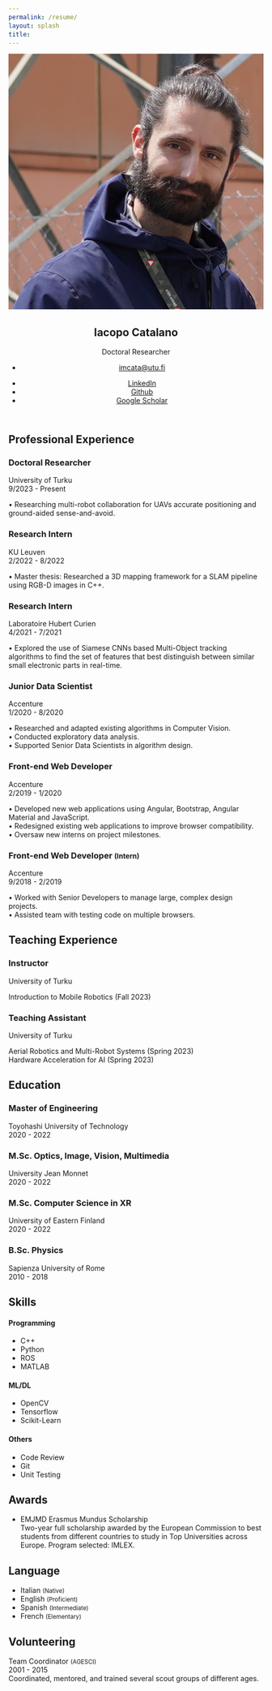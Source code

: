 ```yaml
---
permalink: /resume/
layout: splash
title:
---
```


<title>Resume | Iacopo Catalano</title>

<!-- Meta -->
<meta charset="utf-8">
<meta http-equiv="X-UA-Compatible" content="IE=edge">
<meta name="viewport" content="width=device-width, initial-scale=1.0">
<meta name="description" content="Responsive Resume Template">
<meta name="author" content="Xiaoying Riley at 3rd Wave Media">    
<link rel="shortcut icon" href="favicon.ico"> 

<!-- Academicons -->
<link rel="stylesheet" href="https://cdn.jsdelivr.net/gh/jpswalsh/academicons@1/css/academicons.min.css">

<!-- Theme CSS -->  
<link id="theme-style" rel="stylesheet" href="../assets/css/resume.css">

<article class="resume-wrapper text-center position-relative">
    <div class="resume-wrapper-inner mx-auto text-start bg-white shadow-lg">
        <header class="resume-header pt-4 pt-md-0">
            <div class="row">
                <div class="col-block col-md-auto resume-picture-holder text-center text-md-start">
                    <img class="picture" src="../assets/images/profile.png" alt="">
                </div><!--//col-->
                <div class="col">
                    <div class="row p-4 justify-content-center justify-content-md-between">
                        <div class="primary-info col-auto">
                            <h1 class="name mt-0 mb-1 text-white text-uppercase text-uppercase">Iacopo Catalano</h1>
                            <div class="title mb-3">Doctoral Researcher</div>
                            <ul class="list-unstyled">
                                <li class="mb-2"><a class="text-link" href="mailto:imcata@utu.fi"><i class="far fa-envelope fa-fw me-2" data-fa-transform="grow-3"></i>imcata@utu.fi</a></li>
                            </ul>
                        </div><!--//primary-info-->
                        <div class="secondary-info col-auto mt-2">
                            <ul class="resume-social list-unstyled">
                                <li class="mb-3">
                                    <a class="text-link" href="https://www.linkedin.com/in/iacopocatalano"><span class="fa-container text-center me-2"><i class="fab fa-linkedin-in fa-fw"></i></span>LinkedIn</a>
                                </li>
                                <li class="mb-3">
                                    <a class="text-link" href="https://github.com/iacopomc"><span class="fa-container text-center me-2"><i class="fab fa-github-alt fa-fw"></i></span>Github</a>
                                </li>
                                <li class="mb-3">
                                    <a class="text-link" href="https://scholar.google.com/citations?user=VnPwRvkAAAAJ&hl=en">
                                        <span class="fa-container text-center me-2"><i class="ai ai-google-scholar ai-fw"></i></span>Google Scholar
                                        </a>
                                </li>
                            </ul>
                        </div><!--//secondary-info-->
                    </div><!--//row-->
                </div><!--//col-->
            </div><!--//row-->
        </header>
        <div class="resume-body p-5">
            <!--<section class="resume-section summary-section mb-4">
                <h2 class="resume-section-title text-uppercase font-weight-bold pb-3 mb-3">Career Summary</h2>
                <div class="resume-section-content">
                    <p class="mb-0">Summarise your career here. <a class="text-reset text-link" href="https://themes.3rdwavemedia.com/resources/sketch-template/pillar-sketch-sketch-resume-template-for-developers/" target="_blank">You can make a PDF version of your resume using our free Sketch template here</a>. Aenean commodo ligula eget dolor aenean massa. Cum sociis natoque penatibus et magnis dis parturient montes, nascetur ridiculus mus. Donec quam felis, ultricies nec, pellentesque eu. Lorem ipsum dolor sit amet, consectetuer adipiscing elit. Aenean commodo ligula eget dolor. Aenean massa. Cum sociis natoque penatibus et magnis dis parturient montes, nascetur ridiculus mus. Donec quam felis, ultricies nec, pellentesque eu, pretium quis, sem. Nulla consequat massa quis enim. Donec pede justo, fringilla vel, aliquet nec, vulputate eget. Lorem ipsum dolor sit amet, consectetuer adipiscing elit.</p>
                </div>
            </section>//summary-section-->
            <div class="row">
                <div class="col-lg-9">
                    <section class="resume-section experience-section mb-4">
                        <h2 class="resume-section-title text-uppercase font-weight-bold pb-3 mb-3">Professional Experience</h2>
                        <div class="resume-section-content">
                            <div class="resume-timeline position-relative">
                                <article class="resume-timeline-item position-relative">
                                    <div class="resume-timeline-item-header mb-2">
                                        <div class="d-flex flex-column flex-md-row">
                                            <h3 class="resume-position-title font-weight-bold mb-1">Doctoral Researcher</h3>
                                            <div class="resume-company-name ms-auto">University of Turku</div>
                                        </div><!--//row-->
                                        <div class="resume-position-time">9/2023 - Present</div>
                                    </div><!--//resume-timeline-item-header-->
                                    <div class="resume-timeline-item-desc">
                                        <p>&#x2022; Researching multi-robot collaboration for UAVs accurate positioning and ground-aided sense-and-avoid.</p>
                                        <!-- <ul>
                                            <li>Lorem ipsum dolor sit amet, 80% consectetuer adipiscing elit.</li>
                                            <li>At vero eos et accusamus et iusto odio dignissimos.</li>
                                            <li>Blanditiis praesentium voluptatum deleniti atque corrupti.</li>
                                            <li>Maecenas tempus tellus eget.</li>
                                        </ul>
                                        <h4 class="resume-timeline-item-desc-heading font-weight-bold">Technologies used:</h4>
                                        <ul class="list-inline">
                                            <li class="list-inline-item"><span class="badge bg-secondary badge-pill">Angular</span></li>
                                            <li class="list-inline-item"><span class="badge bg-secondary badge-pill">Python</span></li>
                                            <li class="list-inline-item"><span class="badge bg-secondary badge-pill">jQuery</span></li>
                                            <li class="list-inline-item"><span class="badge bg-secondary badge-pill">Webpack</span></li>
                                            <li class="list-inline-item"><span class="badge bg-secondary badge-pill">HTML/SASS</span></li>
                                            <li class="list-inline-item"><span class="badge bg-secondary badge-pill">PostgresSQL</span></li>
                                        </ul> -->
                                    </div><!--//resume-timeline-item-desc-->
                                </article><!--//resume-timeline-item-->
                                <article class="resume-timeline-item position-relative">
                                    <div class="resume-timeline-item-header mb-2">
                                        <div class="d-flex flex-column flex-md-row">
                                            <h3 class="resume-position-title font-weight-bold mb-1">Research Intern</h3>
                                            <div class="resume-company-name ms-auto">KU Leuven</div>
                                        </div><!--//row-->
                                        <div class="resume-position-time">2/2022 - 8/2022</div>
                                    </div><!--//resume-timeline-item-header-->
                                    <div class="resume-timeline-item-desc">
                                        <p>&#x2022; Master thesis: Researched a 3D mapping framework for a SLAM pipeline using RGB-D images in C++.
                                        </p>
                                    </div><!--//resume-timeline-item-desc-->
                                </article><!--//resume-timeline-item-->
                                <article class="resume-timeline-item position-relative">
                                    <div class="resume-timeline-item-header mb-2">
                                        <div class="d-flex flex-column flex-md-row">
                                            <h3 class="resume-position-title font-weight-bold mb-1">Research Intern</h3>
                                            <div class="resume-company-name ms-auto">Laboratoire Hubert Curien</div>
                                        </div><!--//row-->
                                        <div class="resume-position-time">4/2021 - 7/2021</div>
                                    </div><!--//resume-timeline-item-header-->
                                    <div class="resume-timeline-item-desc">
                                        <p>&#x2022; Explored the use of Siamese CNNs based Multi-Object tracking algorithms to find the set of features that best distinguish between similar small electronic parts in real-time.</p>
                                    </div><!--//resume-timeline-item-desc-->
                                </article><!--//resume-timeline-item-->
                                <article class="resume-timeline-item position-relative">
                                    <div class="resume-timeline-item-header mb-2">
                                        <div class="d-flex flex-column flex-md-row">
                                            <h3 class="resume-position-title font-weight-bold mb-1">Junior Data Scientist</h3>
                                            <div class="resume-company-name ms-auto">Accenture</div>
                                        </div><!--//row-->
                                        <div class="resume-position-time">1/2020 - 8/2020</div>
                                    </div><!--//resume-timeline-item-header-->
                                    <div class="resume-timeline-item-desc">
                                        <p>&#x2022; Researched and adapted existing algorithms in Computer Vision.
                                        <br>
                                        &#x2022; Conducted exploratory data analysis.
                                        <br>
                                        &#x2022; Supported Senior Data Scientists in algorithm design.</p>
                                    </div><!--//resume-timeline-item-desc-->
                                </article><!--//resume-timeline-item-->
                                <article class="resume-timeline-item position-relative">
                                    <div class="resume-timeline-item-header mb-2">
                                        <div class="d-flex flex-column flex-md-row">
                                            <h3 class="resume-position-title font-weight-bold mb-1">Front-end Web Developer</h3>
                                            <div class="resume-company-name ms-auto">Accenture</div>
                                        </div><!--//row-->
                                        <div class="resume-position-time">2/2019 - 1/2020</div>
                                    </div><!--//resume-timeline-item-header-->
                                    <div class="resume-timeline-item-desc">
                                        <p>&#x2022; Developed new web applications using Angular, Bootstrap, Angular Material and JavaScript.
                                        <br>
                                        &#x2022; Redesigned existing web applications to improve browser compatibility.
                                        <br>
                                        &#x2022; Oversaw new interns on project milestones.</p>
                                    </div><!--//resume-timeline-item-desc-->
                                </article><!--//resume-timeline-item-->
                                <article class="resume-timeline-item position-relative">
                                    <div class="resume-timeline-item-header mb-2">
                                        <div class="d-flex flex-column flex-md-row">
                                            <h3 class="resume-position-title font-weight-bold mb-1">Front-end Web Developer <small class="text-muted">(Intern)</small></h3>
                                            <div class="resume-company-name ms-auto">Accenture</div>
                                        </div><!--//row-->
                                        <div class="resume-position-time">9/2018 - 2/2019</div>
                                    </div><!--//resume-timeline-item-header-->
                                    <div class="resume-timeline-item-desc">
                                        <p>&#x2022; Worked with Senior Developers to manage large, complex design projects.
                                        <br>
                                        &#x2022; Assisted team with testing code on multiple browsers.</p>
                                    </div><!--//resume-timeline-item-desc-->
                                </article><!--//resume-timeline-item-->
                            </div><!--//resume-timeline-->
                        </div>
                    </section><!--//experience-section-->
                    <section class="resume-section experience-section mb-4">
                        <h2 class="resume-section-title text-uppercase font-weight-bold pb-3 mb-3">Teaching Experience</h2>
                        <div class="resume-section-content">
                            <div class="resume-timeline position-relative">
                                <article class="resume-timeline-item position-relative">
                                    <div class="resume-timeline-item-header mb-2">
                                        <div class="d-flex flex-column flex-md-row">
                                            <h3 class="resume-position-title font-weight-bold mb-1">Instructor</h3>
                                            <div class="resume-company-name ms-auto">University of Turku</div>
                                        </div><!--//row-->
                                    </div><!--//resume-timeline-item-header-->
                                    <div class="resume-timeline-item-desc">
                                        <p>Introduction to Mobile Robotics <span class="resume-position-time">(Fall 2023)</span>
                                        </p>
                                    </div><!--//resume-timeline-item-desc-->
                                </article><!--//resume-timeline-item-->
                                <article class="resume-timeline-item position-relative">
                                    <div class="resume-timeline-item-header mb-2">
                                        <div class="d-flex flex-column flex-md-row">
                                            <h3 class="resume-position-title font-weight-bold mb-1">Teaching Assistant</h3>
                                            <div class="resume-company-name ms-auto">University of Turku</div>
                                        </div><!--//row-->
                                    </div><!--//resume-timeline-item-header-->
                                    <div class="resume-timeline-item-desc">
                                        <p>Aerial Robotics and Multi-Robot Systems <span class="resume-position-time">(Spring 2023)</span>
                                        <br>
                                        Hardware Acceleration for AI <span class="resume-position-time">(Spring 2023)</span>
                                        </p>
                                    </div><!--//resume-timeline-item-desc-->
                                </article><!--//resume-timeline-item-->
                            </div><!--//resume-timeline-->
                        </div>
                    </section><!--//teaching-section-->
                    <section class="resume-section experience-section mb-4">
                        <h2 class="resume-section-title text-uppercase font-weight-bold pb-3 mb-3">Education</h2>
                        <div class="resume-section-content">
                            <div class="resume-timeline position-relative">
                                <article class="resume-timeline-item position-relative"> 
                                    <div class="resume-timeline-item-header mb-2">
                                        <div class="d-flex flex-column flex-md-row">
                                            <h3 class="resume-position-title font-weight-bold mb-1">Master of Engineering</h3>
                                            <div class="resume-company-name ms-auto">Toyohashi University of Technology</div>
                                        </div><!--//row-->
                                        <div class="resume-position-time">2020 - 2022</div>
                                    </div><!--//resume-timeline-item-header-->
                                </article><!--//resume-timeline-item-->
                                <article class="resume-timeline-item position-relative">
                                    <div class="resume-timeline-item-header mb-2">
                                        <div class="d-flex flex-column flex-md-row">
                                            <h3 class="resume-position-title font-weight-bold mb-1">M.Sc. Optics, Image, Vision, Multimedia</h3>
                                            <div class="resume-company-name ms-auto">University Jean Monnet</div>
                                        </div><!--//row-->
                                        <div class="resume-position-time">2020 - 2022</div>
                                    </div><!--//resume-timeline-item-header-->
                                </article><!--//resume-timeline-item-->
                                <article class="resume-timeline-item position-relative">
                                    <div class="resume-timeline-item-header mb-2">
                                        <div class="d-flex flex-column flex-md-row">
                                            <h3 class="resume-position-title font-weight-bold mb-1">M.Sc. Computer Science in XR</h3>
                                            <div class="resume-company-name ms-auto">University of Eastern Finland</div>
                                        </div><!--//row-->
                                        <div class="resume-position-time">2020 - 2022</div>
                                    </div><!--//resume-timeline-item-header-->
                                </article><!--//resume-timeline-item-->
                                <article class="resume-timeline-item position-relative">
                                    <div class="resume-timeline-item-header mb-2">
                                        <div class="d-flex flex-column flex-md-row">
                                            <h3 class="resume-position-title font-weight-bold mb-1">B.Sc. Physics</h3>
                                            <div class="resume-company-name ms-auto">Sapienza University of Rome</div>
                                        </div><!--//row-->
                                        <div class="resume-position-time">2010 - 2018</div>
                                    </div><!--//resume-timeline-item-header-->
                                </article><!--//resume-timeline-item-->
                            </div><!--//resume-timeline-->
                        </div>
                    </section><!--//education-section-->
                </div>
                <div class="col-lg-3">
                    <section class="resume-section skills-section mb-4">
                        <h2 class="resume-section-title text-uppercase font-weight-bold pb-3 mb-3">Skills</h2>
                        <div class="resume-section-content">
                            <div class="resume-skill-item">
                                <h4 class="resume-skills-cat font-weight-bold">Programming</h4>
                                <ul class="list-unstyled mb-4">
                                    <li class="mb-2">
                                        <div class="resume-skill-name">C++</div>
                                        <div class="progress resume-progress">
                                            <div class="progress-bar theme-progress-bar-dark" role="progressbar" style="width: 80%" aria-valuenow="25" aria-valuemin="0" aria-valuemax="100"></div>
                                        </div>
                                    </li>
                                    <li class="mb-2">
                                        <div class="resume-skill-name">Python</div>
                                        <div class="progress resume-progress">
                                            <div class="progress-bar theme-progress-bar-dark" role="progressbar" style="width: 75%" aria-valuenow="25" aria-valuemin="0" aria-valuemax="100"></div>
                                        </div>
                                    </li>
                                    <li class="mb-2">
                                        <div class="resume-skill-name">ROS</div>
                                        <div class="progress resume-progress">
                                            <div class="progress-bar theme-progress-bar-dark" role="progressbar" style="width: 80%" aria-valuenow="25" aria-valuemin="0" aria-valuemax="100"></div>
                                        </div>
                                    </li>
                                    <li class="mb-2">
                                        <div class="resume-skill-name">MATLAB</div>
                                        <div class="progress resume-progress">
                                            <div class="progress-bar theme-progress-bar-dark" role="progressbar" style="width: 52%" aria-valuenow="25" aria-valuemin="0" aria-valuemax="100"></div>
                                        </div>
                                    </li>
                                </ul>
                            </div><!--//resume-skill-item-->
                            <div class="resume-skill-item">
                                <h4 class="resume-skills-cat font-weight-bold">ML/DL</h4>
                                <ul class="list-unstyled">
                                    <li class="mb-2">
                                        <div class="resume-skill-name">OpenCV</div>
                                        <div class="progress resume-progress">
                                            <div class="progress-bar theme-progress-bar-dark" role="progressbar" style="width: 60%" aria-valuenow="25" aria-valuemin="0" aria-valuemax="100"></div>
                                        </div>
                                    </li>
                                    <li class="mb-2">
                                        <div class="resume-skill-name">Tensorflow</div>
                                        <div class="progress resume-progress">
                                            <div class="progress-bar theme-progress-bar-dark" role="progressbar" style="width: 40%" aria-valuenow="25" aria-valuemin="0" aria-valuemax="100"></div>
                                        </div>
                                    </li>
                                    <li class="mb-2">
                                        <div class="resume-skill-name">Scikit-Learn</div>
                                        <div class="progress resume-progress">
                                            <div class="progress-bar theme-progress-bar-dark" role="progressbar" style="width: 30%" aria-valuenow="25" aria-valuemin="0" aria-valuemax="100"></div>
                                        </div>
                                    </li>
                                </ul>
                            </div><!--//resume-skill-item-->
                            <div class="resume-skill-item">
                                <h4 class="resume-skills-cat font-weight-bold">Others</h4>
                                <ul class="list-inline">
                                    <li class="list-inline-item"><span class="badge badge-light">Code Review</span></li>
                                    <li class="list-inline-item"><span class="badge badge-light">Git</span></li>
                                    <li class="list-inline-item"><span class="badge badge-light">Unit Testing</span></li>
                                </ul>
                            </div><!--//resume-skill-item-->
                        </div><!--resume-section-content-->
                    </section><!--//skills-section-->
                    <section class="resume-section reference-section mb-4">
                        <h2 class="resume-section-title text-uppercase font-weight-bold pb-3 mb-3">Awards</h2>
                        <div class="resume-section-content">
                            <ul class="list-unstyled resume-awards-list">
                                <li class="mb-2 ps-4 position-relative">
                                    <i class="resume-award-icon fas fa-trophy position-absolute" data-fa-transform="shrink-2"></i>
                                    <div class="resume-award-name">EMJMD Erasmus Mundus Scholarship</div>
                                    <div class="resume-award-desc">Two-year full scholarship awarded by the European Commission to best students from different countries to study in Top Universities across Europe. Program selected: IMLEX.</div>
                                </li>
                            </ul>
                        </div>
                    </section><!--//interests-section-->
                    <section class="resume-section language-section mb-4">
                        <h2 class="resume-section-title text-uppercase font-weight-bold pb-3 mb-3">Language</h2>
                        <div class="resume-section-content">
                            <ul class="list-unstyled resume-lang-list">
                                <li class="mb-2"><span class="resume-lang-name font-weight-bold">Italian</span> <small class="text-muted font-weight-normal">(Native)</small></li>
                                <li class="mb-2 align-middle"><span class="resume-lang-name font-weight-bold">English</span> <small class="text-muted font-weight-normal">(Proficient)</small></li>
                                <li><span class="resume-lang-name font-weight-bold">Spanish</span> <small class="text-muted font-weight-normal">(Intermediate)</small></li>
                                <li><span class="resume-lang-name font-weight-bold">French</span> <small class="text-muted font-weight-normal">(Elementary)</small></li>
                            </ul>
                        </div>
                    </section><!--//language-section-->
                    <section class="resume-section language-section mb-4">
                        <h2 class="resume-section-title text-uppercase font-weight-bold pb-3 mb-3">Volunteering</h2>
                        <div class="resume-section-content">
                            <span class="resume-lang-name font-weight-bold">Team Coordinator</span> <small class="text-muted font-weight-normal">(AGESCI)</small>
                            <div class="resume-position-time">2001 - 2015</div>
                            <div class="resume-award-desc">Coordinated, mentored, and trained several scout groups of different ages.</div>
                        </div>
                    </section><!--//volunteer-section--> 
                </div>
            </div><!--//row-->
        </div><!--//resume-body--> 
    </div>
</article>

